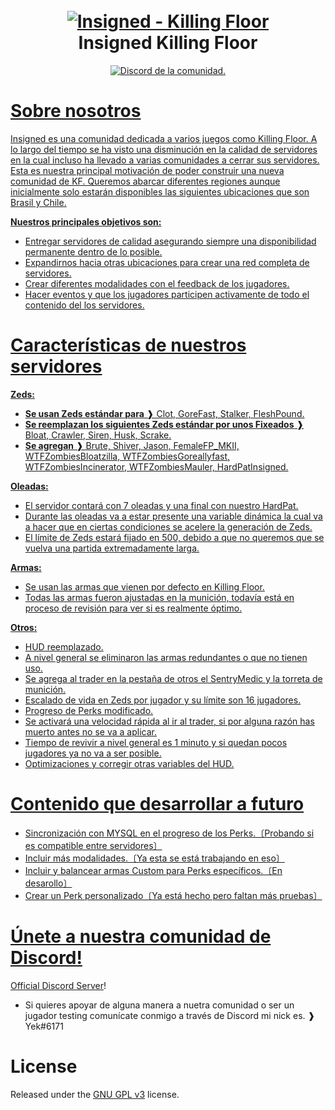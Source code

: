 <h1 align="center">
  <br>
  <a href="https://github.com/Yek-h/Insigned"><img src="https://i.imgur.com/MlebHLU.png" alt="Insigned - Killing Floor"></a>
  <br>
  Insigned Killing Floor
  <br>
</h1>

<p align="center">
  <a href="https://discord.gg/gBrURTZsSk">
    <img src="https://discordapp.com/api/guilds/735957302544433333/widget.png?style=shield" alt="Discord de la comunidad.">
</p>
  
# Sobre nosotros

Insigned es una comunidad dedicada a varios juegos como Killing Floor. A lo largo del tiempo se ha visto una disminución en la calidad de servidores en la cual incluso ha llevado a varias comunidades a cerrar sus servidores. Esta es nuestra principal motivación de poder construir una nueva comunidad de KF. 
Queremos abarcar diferentes regiones aunque inicialmente solo estarán disponibles las siguientes ubicaciones que son Brasil y Chile.  

**Nuestros principales objetivos son:**

- Entregar servidores de calidad asegurando siempre una disponibilidad permanente dentro de lo posible.
- Expandirnos hacia otras ubicaciones para crear una red completa de servidores.
- Crear diferentes modalidades con el feedback de los jugadores.
- Hacer eventos y que los jugadores participen activamente de todo el contenido del los servidores.

# Características de nuestros servidores

**Zeds:** 

- **Se usan Zeds estándar para** ❱ Clot, GoreFast, Stalker, FleshPound.
- **Se reemplazan los siguientes Zeds estándar por unos Fixeados** ❱ Bloat, Crawler, Siren, Husk, Scrake. 
- **Se agregan** ❱ Brute, Shiver, Jason, FemaleFP_MKII, WTFZombiesBloatzilla, WTFZombiesGoreallyfast, WTFZombiesIncinerator, WTFZombiesMauler, HardPatInsigned.
  
**Oleadas:** 

- El servidor contará con 7 oleadas y una final con nuestro HardPat.
- Durante las oleadas va a estar presente una variable dinámica la cual va a hacer que en ciertas condiciones se acelere la generación de Zeds.
- El límite de Zeds estará fijado en 500, debido a que no queremos que se vuelva una partida extremadamente larga. 
  
**Armas:**   
  
- Se usan las armas que vienen por defecto en Killing Floor.
- Todas las armas fueron ajustadas en la munición, todavía está en proceso de revisión para ver si es realmente óptimo.
  
**Otros:** 
  
- HUD reemplazado.
- A nivel general se eliminaron las armas redundantes o que no tienen uso.
- Se agrega al trader en la pestaña de otros el SentryMedic y la torreta de munición.
- Escalado de vida en Zeds por jugador y su límite son 16 jugadores.
- Progreso de Perks modificado.
- Se activará una velocidad rápida al ir al trader, si por alguna razón has muerto antes no se va a aplicar.
- Tiempo de revivir a nivel general es 1 minuto y si quedan pocos jugadores ya no va a ser posible.
- Optimizaciones y corregir otras variables del HUD.

# Contenido que desarrollar a futuro

- Sincronización con MYSQL en el progreso de los Perks.〔Probando si es compatible entre servidores〕
- Incluir más modalidades.〔Ya esta se está trabajando en eso〕 
- Incluir y balancear armas Custom para Perks específicos.〔En desarollo〕
- Crear un Perk personalizado〔Ya está hecho pero faltan más pruebas〕

# Únete a nuestra comunidad de Discord!

[Official Discord Server](https://discord.gg/gBrURTZsSk)!
    
- Si quieres apoyar de alguna manera a nuetra comunidad o ser un jugador testing comunícate conmigo a través de Discord mi nick es. ❱ Yek#6171

# License

Released under the [GNU GPL v3](https://www.gnu.org/licenses/gpl-3.0.en.html) license.

